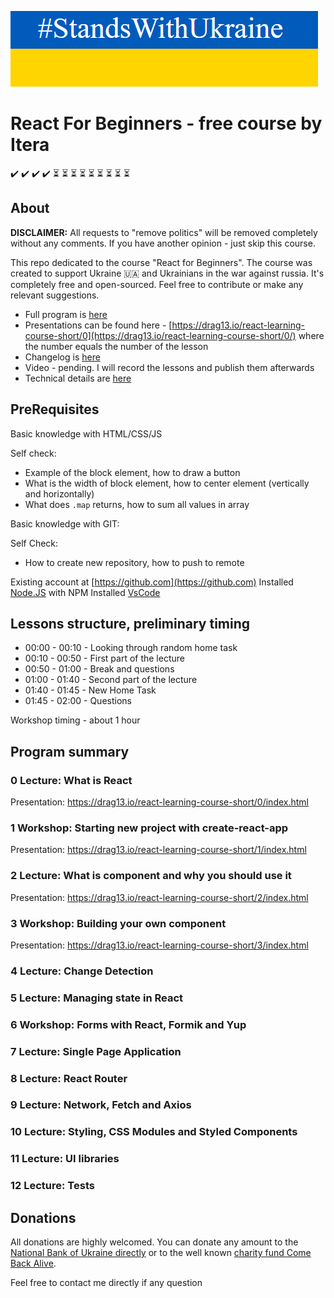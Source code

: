[![StandsWithUkraine](https://raw.githubusercontent.com/Drag13/drag13.github.io/development/swu.PNG)](https://savelife.in.ua/en/donate/)

# React For Beginners - free course by Itera

✔️ ✔️ ✔️ ✔️ ⏳ ⏳ ⏳ ⏳ ⏳ ⏳ ⏳ ⏳ ⏳ 

## About

**DISCLAIMER:**
All requests to "remove politics" will be removed completely without any comments. If you have another opinion - just skip this course.

This repo dedicated to the course "React for Beginners". The course was created to support Ukraine 🇺🇦 and Ukrainians in the war against russia. It's completely free and open-sourced. Feel free to contribute or make any relevant suggestions.

- Full program is [here](PROGRAM.md)
- Presentations can be found here - [https://drag13.io/react-learning-course-short/0](https://drag13.io/react-learning-course-short/0/) where the number equals the number of the lesson
- Changelog is [here](CHANGELOG.md)
- Video - pending. I will record the lessons and publish them afterwards
- Technical details are [here](devlog.md)

## PreRequisites

Basic knowledge with HTML/CSS/JS

Self check:

- Example of the block element, how to draw a button
- What is the width of block element, how to center element (vertically and horizontally)
- What does `.map` returns, how to sum all values in array

Basic knowledge with GIT:

Self Check:

- How to create new repository, how to push to remote

Existing account at [https://github.com](https://github.com)
Installed [Node.JS](https://nodejs.org/en/) with NPM
Installed [VsCode](https://code.visualstudio.com/)

## Lessons structure, preliminary timing

- 00:00 - 00:10 - Looking through random home task
- 00:10 - 00:50 - First part of the lecture
- 00:50 - 01:00 - Break and questions
- 01:00 - 01:40 - Second part of the lecture
- 01:40 - 01:45 - New Home Task
- 01:45 - 02:00 - Questions

Workshop timing - about 1 hour

## Program summary

### 0 Lecture: What is React

Presentation: https://drag13.io/react-learning-course-short/0/index.html

### 1 Workshop: Starting new project with create-react-app

Presentation: https://drag13.io/react-learning-course-short/1/index.html

### 2 Lecture: What is component and why you should use it

Presentation: https://drag13.io/react-learning-course-short/2/index.html

### 3 Workshop: Building your own component

Presentation: https://drag13.io/react-learning-course-short/3/index.html

### 4 Lecture: Change Detection

### 5 Lecture: Managing state in React

### 6 Workshop: Forms with React, Formik and Yup

### 7 Lecture: Single Page Application

### 8 Lecture: React Router

### 9 Lecture: Network, Fetch and Axios

### 10 Lecture: Styling, CSS Modules and Styled Components

### 11 Lecture: UI libraries

### 12 Lecture: Tests

## Donations

All donations are highly welcomed. You can donate any amount to the [National Bank of Ukraine directly](https://bank.gov.ua/en/news/all/natsionalniy-bank-vidkriv-spetsrahunok-dlya-zboru-koshtiv-na-potrebi-armiyi) or to the well known [charity fund Come Back Alive](https://www.comebackalive.in.ua/donate).

Feel free to contact me directly if any question
